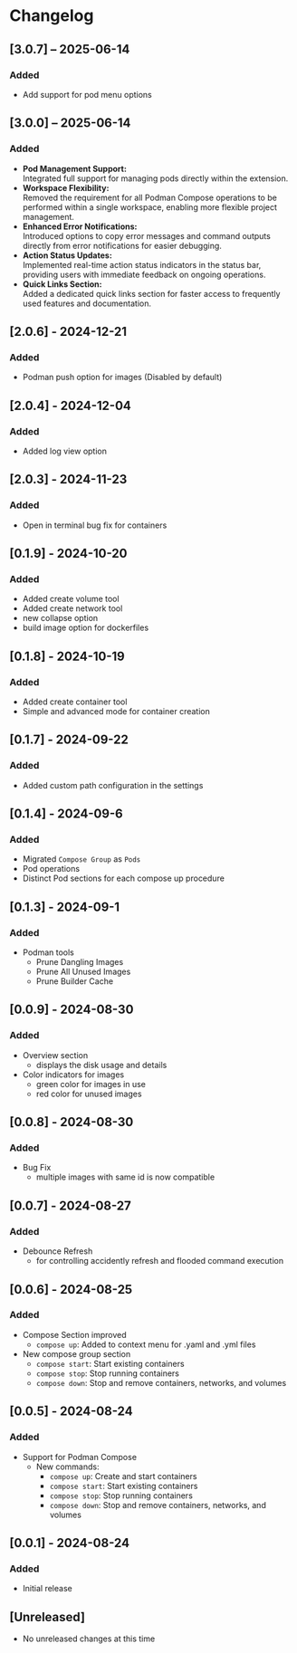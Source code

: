 # Changelog

## [3.0.7] – 2025-06-14
### Added
- Add support for pod menu options

## [3.0.0] – 2025-06-14

### Added

- **Pod Management Support:**  
  Integrated full support for managing pods directly within the extension.
- **Workspace Flexibility:**  
  Removed the requirement for all Podman Compose operations to be performed within a single workspace, enabling more flexible project management.
- **Enhanced Error Notifications:**  
  Introduced options to copy error messages and command outputs directly from error notifications for easier debugging.
- **Action Status Updates:**  
  Implemented real-time action status indicators in the status bar, providing users with immediate feedback on ongoing operations.
- **Quick Links Section:**  
  Added a dedicated quick links section for faster access to frequently used features and documentation.

## [2.0.6] - 2024-12-21
### Added
- Podman push option for images (Disabled by default)

## [2.0.4] - 2024-12-04
### Added
- Added log view option

## [2.0.3] - 2024-11-23
### Added
- Open in terminal bug fix for containers

## [0.1.9] - 2024-10-20
### Added
- Added create volume tool
- Added create network tool
- new collapse option
- build image option for dockerfiles

## [0.1.8] - 2024-10-19
### Added
- Added create container tool
- Simple and advanced mode for container creation


## [0.1.7] - 2024-09-22
### Added
- Added custom path configuration in the settings

## [0.1.4] - 2024-09-6
### Added
- Migrated `Compose Group` as `Pods`
- Pod operations
- Distinct Pod sections for each compose up procedure

## [0.1.3] - 2024-09-1
### Added
- Podman tools
  - Prune Dangling Images
  - Prune All Unused Images
  - Prune Builder Cache


## [0.0.9] - 2024-08-30
### Added
- Overview section
  - displays the disk usage and details
- Color indicators for images
  - green color for images in use
  - red color for unused images

## [0.0.8] - 2024-08-30
### Added
- Bug Fix
  - multiple images with same id is now compatible

## [0.0.7] - 2024-08-27
### Added
- Debounce Refresh
  - for controlling accidently refresh and flooded command execution

## [0.0.6] - 2024-08-25
### Added
- Compose Section improved
  - `compose up`: Added to context menu for .yaml and .yml files
- New compose group section
   - `compose start`: Start existing containers
   - `compose stop`: Stop running containers
   - `compose down`: Stop and remove containers, networks, and volumes

## [0.0.5] - 2024-08-24
### Added
- Support for Podman Compose
  - New commands:
    - `compose up`: Create and start containers
    - `compose start`: Start existing containers
    - `compose stop`: Stop running containers
    - `compose down`: Stop and remove containers, networks, and volumes

## [0.0.1] - 2024-08-24
### Added
- Initial release

## [Unreleased]
- No unreleased changes at this time
